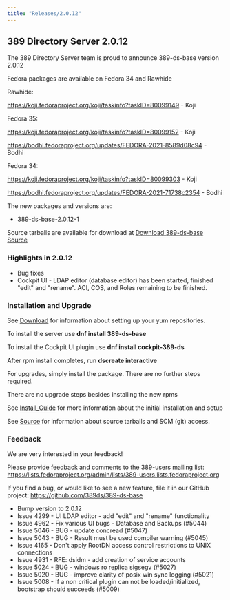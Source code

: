 ```yaml
---
title: "Releases/2.0.12"
---
```


389 Directory Server 2.0.12
-----------------------------

The 389 Directory Server team is proud to announce 389-ds-base version 2.0.12

Fedora packages are available on Fedora 34 and Rawhide

Rawhide:

<https://koji.fedoraproject.org/koji/taskinfo?taskID=80099149> - Koji

Fedora 35: 

<https://koji.fedoraproject.org/koji/taskinfo?taskID=80099152> - Koji

<https://bodhi.fedoraproject.org/updates/FEDORA-2021-8589d08c94> - Bodhi

Fedora 34:

<https://koji.fedoraproject.org/koji/taskinfo?taskID=80099303> - Koji

<https://bodhi.fedoraproject.org/updates/FEDORA-2021-71738c2354> - Bodhi

The new packages and versions are:

- 389-ds-base-2.0.12-1

Source tarballs are available for download at [Download 389-ds-base Source](https://github.com/389ds/389-ds-base/archive/389-ds-base-2.0.12.tar.gz)

### Highlights in 2.0.12

- Bug fixes
- Cockpit UI - LDAP editor (database editor) has been started, finished "edit" and "rename".  ACI, COS, and Roles remaining to be finished.

### Installation and Upgrade 

See [Download](../download.html) for information about setting up your yum repositories.

To install the server use **dnf install 389-ds-base**

To install the Cockpit UI plugin use **dnf install cockpit-389-ds**

After rpm install completes, run **dscreate interactive**

For upgrades, simply install the package.  There are no further steps required.

There are no upgrade steps besides installing the new rpms 

See [Install\_Guide](../howto/howto-install-389.html) for more information about the initial installation and setup

See [Source](../development/source.html) for information about source tarballs and SCM (git) access.

### Feedback

We are very interested in your feedback!

Please provide feedback and comments to the 389-users mailing list: <https://lists.fedoraproject.org/admin/lists/389-users.lists.fedoraproject.org>

If you find a bug, or would like to see a new feature, file it in our GitHub project: <https://github.com/389ds/389-ds-base>

- Bump version to 2.0.12
- Issue 4299 - UI LDAP editor - add "edit" and "rename" functionality
- Issue 4962 - Fix various UI bugs - Database and Backups (#5044)
- Issue 5046 - BUG - update concread (#5047)
- Issue 5043 - BUG - Result must be used compiler warning (#5045)
- Issue 4165 - Don't apply RootDN access control restrictions to UNIX connections
- Issue 4931 - RFE: dsidm - add creation of service accounts
- Issue 5024 - BUG - windows ro replica sigsegv (#5027)
- Issue 5020 - BUG - improve clarity of posix win sync logging (#5021)
- Issue 5008 - If a non critical plugin can not be loaded/initialized, bootstrap should succeeds (#5009)


